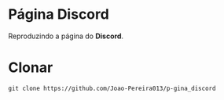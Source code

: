 # Página Discord

<p>Reproduzindo a página do <strong>Discord</strong>.</p>

# Clonar

````
git clone https://github.com/Joao-Pereira013/p-gina_discord
````
